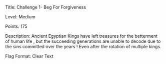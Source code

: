 Title: Challenge 1- Beg For Forgiveness

Level: Medium

Points: 175

Description: Ancient Egyptian Kings have left treasures for the betterment of human life , but the succeeding generations are unable to decode due to the sins committed over the years ! Even after the rotation of multiple kings.

Flag Format: Clear Text

